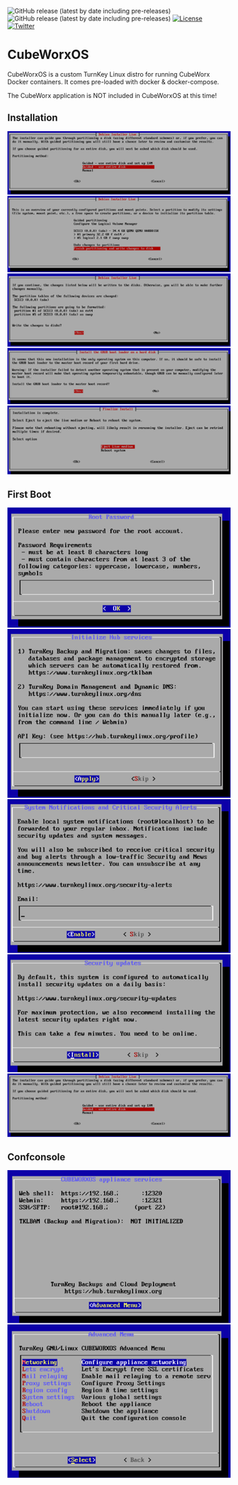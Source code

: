 ![GitHub release (latest by date including pre-releases)](https://img.shields.io/github/v/release/cubeworx/cubeworxos?include_prereleases)
![GitHub release (latest by date including pre-releases)](https://img.shields.io/github/downloads-pre/cubeworx/cubeworxos/latest/total)
[![License](https://img.shields.io/badge/license-MIT-blue.svg)](https://github.com/cubeworx/cbwxproxy/blob/master/LICENSE)
[![Twitter](https://img.shields.io/twitter/follow/cubeworx?label=Follow&style=social)](https://twitter.com/intent/follow?screen_name=cubeworx)

CubeWorxOS
==============
CubeWorxOS is a custom TurnKey Linux distro for running CubeWorx Docker containers. It comes pre-loaded with docker & docker-compose.

The CubeWorx application is NOT included in CubeWorxOS at this time!

## Installation

![](docs/partitioning.png)
![](docs/write-disk.png)
![](docs/confirm-write-disk.png)
![](docs/install-grub.png)
![](docs/eject-reboot.png)

## First Boot

![](docs/first_boot_menu_password.png)
![](docs/first_boot_menu_tkblm.png)
![](docs/first_boot_menu_updates_email.png)
![](docs/first_boot_menu_updates_install.png)
![](docs/partitioning.png)

## Confconsole

![](docs/confconsole.png)
![](docs/confconsole_menu.png)
